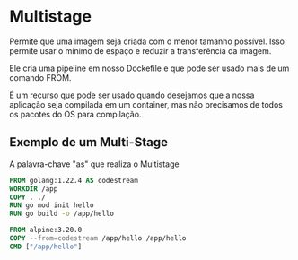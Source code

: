 # Multistage

Permite que uma imagem seja criada com o menor tamanho possível. Isso permite usar o mínimo de espaço e reduzir a transferência da imagem.

Ele cria uma pipeline em nosso Dockefile e que pode ser usado mais de um comando FROM.

É um recurso que pode ser usado quando desejamos que a nossa aplicação seja compilada em um container, mas não precisamos de todos os pacotes do OS para compilação.


## Exemplo de um Multi-Stage

A palavra-chave "as" que realiza o Multistage

```dockerfile
FROM golang:1.22.4 AS codestream
WORKDIR /app
COPY . ./
RUN go mod init hello
RUN go build -o /app/hello

FROM alpine:3.20.0
COPY --from=codestream /app/hello /app/hello
CMD ["/app/hello"]
```
